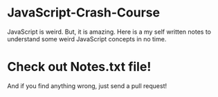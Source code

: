 # JavaScript-Crash-Course
JavaScript is weird. But, it is amazing. Here is a my self written notes to understand some weird JavaScript concepts in no time. 

# Check out Notes.txt file!
And if you find anything wrong, just send a pull request!
